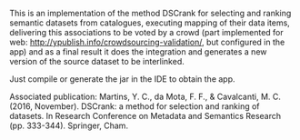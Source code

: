 This is an implementation of the method DSCrank for selecting and ranking semantic datasets from catalogues, executing mapping of their data items, delivering this associations to be voted by a crowd (part implemented for web: http://ypublish.info/crowdsourcing-validation/, but configured in the app) and as a final result it does the integration and generates a new version of the source dataset to be interlinked.

Just compile or generate the jar in the IDE to obtain the app.

Associated publication:
Martins, Y. C., da Mota, F. F., & Cavalcanti, M. C. (2016, November). DSCrank: a method for selection and ranking of datasets. In Research Conference on Metadata and Semantics Research (pp. 333-344). Springer, Cham.
